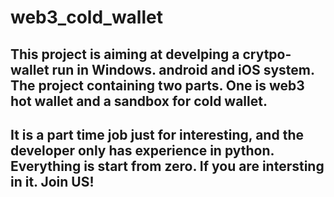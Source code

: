 # web3_cold_wallet
## This project is aiming at develping a crytpo-wallet run in Windows. android and iOS system. The project containing two parts. One is web3 hot wallet and a sandbox for cold wallet.
## It is a part time job just for interesting, and the developer only has experience in python. Everything is start from zero. If you are intersting in it. Join US!
